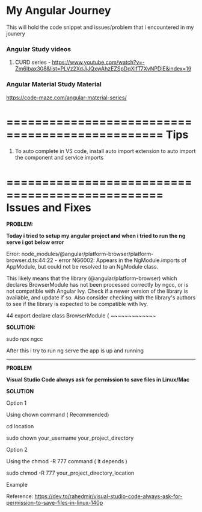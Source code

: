 # My Angular Journey
This will hold the code snippet and issues/problem that i encountered in my jounery

### Angular Study videos

1. CURD series - https://www.youtube.com/watch?v=-Zm6lbax308&list=PLVz2XdJiJQxwAhzEZSpDqXlfT7XvNPDIE&index=19

### Angular Material Study Material

https://code-maze.com/angular-material-series/

================================================
Tips
================================================

1. To auto complete in VS code, install auto import extension to auto import the component and service imports

================================================
Issues and Fixes
================================================

**PROBLEM:**

**Today i tried to setup my angular project and when i tried to run the ng serve i got below error**

Error: node_modules/@angular/platform-browser/platform-browser.d.ts:44:22 - error NG6002: Appears in the NgModule.imports of AppModule, but could not be resolved to an NgModule class.

This likely means that the library (@angular/platform-browser) which declares BrowserModule has not been processed correctly by ngcc, or is not compatible with Angular Ivy. Check if a newer version of the library is available, and update if so. Also consider checking with the library's authors to see if the library is expected to be compatible with Ivy.

44 export declare class BrowserModule {
                        ~~~~~~~~~~~~~

**SOLUTION:**

sudo npx ngcc

After this i try to run ng serve the app is up and running

---------------------------------------

**PROBLEM**

**Visual Studio Code always ask for permission to save files in Linux/Mac**

**SOLUTION**

Option 1

Using chown command ( Recommended)

cd location

sudo chown your_username your_project_directory

Option 2

Using the chmod -R 777 command ( It depends )

sudo chmod -R 777 your_project_directory_location

Example

Reference: https://dev.to/rahedmir/visual-studio-code-always-ask-for-permission-to-save-files-in-linux-140p



